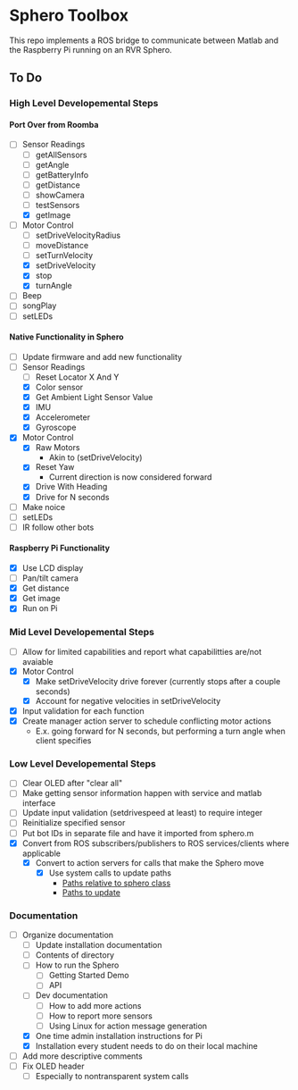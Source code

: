 # Sphero Toolbox
This repo implements a ROS bridge to communicate between Matlab and the Raspberry Pi running on an RVR Sphero.

## To Do
### High Level Developemental Steps
#### Port Over from Roomba
- [ ] Sensor Readings
    - [ ] getAllSensors
    - [ ] getAngle
    - [ ] getBatteryInfo
    - [ ] getDistance	
    - [ ] showCamera
    - [ ] testSensors
    - [x] getImage
- [ ] Motor Control
    - [ ] setDriveVelocityRadius
    - [ ] moveDistance
    - [ ] setTurnVelocity
    - [x] setDriveVelocity
    - [x] stop
    - [x] turnAngle
- [ ] Beep
- [ ] songPlay
- [ ] setLEDs
#### Native Functionality in Sphero
- [ ] Update firmware and add new functionality
- [ ] Sensor Readings
    - [ ] Reset Locator X And Y
    - [x] Color sensor
    - [x] Get Ambient Light Sensor Value
    - [x] IMU
    - [x] Accelerometer
    - [x] Gyroscope
- [x] Motor Control
    - [x] Raw Motors
        * Akin to (setDriveVelocity)
    - [x] Reset Yaw
        * Current direction is now considered forward
    - [x] Drive With Heading
    - [x] Drive for N seconds
- [ ] Make noice
- [ ] setLEDs
- [ ] IR follow other bots
#### Raspberry Pi Functionality
- [x] Use LCD display
- [ ] Pan/tilt camera
- [x] Get distance
- [x] Get image
- [x] Run on Pi
### Mid Level Developemental Steps
- [ ] Allow for limited capabilities and report what capabilitties are/not avaiable
- [x] Motor Control
    - [x] Make setDriveVelocity drive forever (currently stops after a couple seconds)
    - [x] Account for negative velocities in setDriveVelocity
- [x] Input validation for each function
- [x] Create manager action server to schedule conflicting motor actions
    * E.x. going forward for N seconds, but performing a turn angle when client specifies
### Low Level Developemental Steps
- [ ] Clear OLED after "clear all"
- [ ] Make getting sensor information happen with service and matlab interface
- [ ] Update input validation (setdrivespeed at least) to require integer
- [ ] Reinitialize specified sensor
- [ ] Put bot IDs in separate file and have it imported from sphero.m
- [x] Convert from ROS subscribers/publishers to ROS services/clients where applicable
    - [x] Convert to action servers for calls that make the Sphero move
        - [x] Use system calls to update paths
            * [Paths relative to sphero class](https://www.mathworks.com/matlabcentral/answers/250997-how-to-use-relative-path-to-use-matlab-file-in-another-computer)
            * [Paths to update](https://www.mathworks.com/help/ros/ug/ros-custom-message-support.html)
### Documentation
- [ ] Organize documentation
    - [ ] Update installation documentation
    - [ ] Contents of directory
    - [ ] How to run the Sphero
        - [ ] Getting Started Demo
        - [ ] API
    - [ ] Dev documentation
        - [ ] How to add more actions
        - [ ] How to report more sensors
        - [ ] Using Linux for action message generation
    - [x] One time admin installation instructions for Pi
    - [x] Installation every student needs to do on their local machine
- [ ] Add more descriptive comments
- [ ] Fix OLED header
    - [ ] Especially to nontransparent system calls
